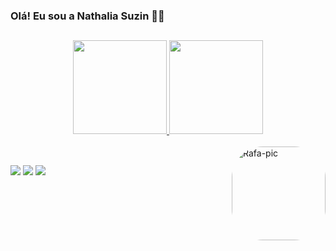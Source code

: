 ### Olá! Eu sou a Nathalia Suzin 👩‍💻

##

<div align="center">
  <a href="https://github.com/natszuin">
  <img height="150em" src="https://github-readme-stats.vercel.app/api?username=natsuzin&show_icons=true&theme=dracula&include_all_commits=true&count_private=true"/>
  <img height="150em" src="https://github-readme-stats.vercel.app/api/top-langs/?username=natsuzin&layout=compact&langs_count=7&theme=dracula"/>
</div>
  
<div>
  <div style="display: inline_block"><br>
    <img align="right" alt="Rafa-pic" height="150" style="border-radius:50px;"
    src="https://cdn.discordapp.com/attachments/887489105850671115/1046620844752912394/giphy.gif">
  </div>
  
##
    
  <a href="https://www.linkedin.com/in/nathaliasuzin/" target="_blank"><img src="https://img.shields.io/badge/-LinkedIn-%230077B5?style=for-the-badge&logo=linkedin&logoColor=white" target="_blank"></a> 
  <a href="mailto:suzinnath@gmail.com"><img src="https://img.shields.io/badge/-Gmail-%23333?style=for-the-badge&logo=gmail&logoColor=white" target="_blank"></a>
  <a href="https://www.instagram.com/nathaliasuzin/" target="_blank"><img src="https://img.shields.io/badge/-Instagram-%23E4405F?style=for-the-badge&logo=instagram&logoColor=white" target="_blank"></a>
  
</div>
